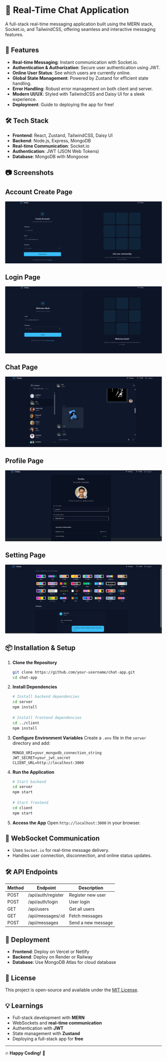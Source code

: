 # 📩 Real-Time Chat Application

A full-stack real-time messaging application built using the MERN stack, Socket.io, and TailwindCSS, offering seamless and interactive messaging features.

## 🚀 Features

- **Real-time Messaging**: Instant communication with Socket.io.
- **Authentication & Authorization**: Secure user authentication using JWT.
- **Online User Status**: See which users are currently online.
- **Global State Management**: Powered by Zustand for efficient state handling.
- **Error Handling**: Robust error management on both client and server.
- **Modern UI/UX**: Styled with TailwindCSS and Daisy UI for a sleek experience.
- **Deployment**: Guide to deploying the app for free!

## 🛠 Tech Stack

- **Frontend**: React, Zustand, TailwindCSS, Daisy UI
- **Backend**: Node.js, Express, MongoDB
- **Real-time Communication**: Socket.io
- **Authentication**: JWT (JSON Web Tokens)
- **Database**: MongoDB with Mongoose

## 📷 Screenshots
## Account Create Page
![Image Description](https://github.com/Roushan6207/Chat-APP-PROJECT/blob/4763d46f77e5cfeb72a08743eefc0dbfa8284de2/image1.png)

## Login Page
![Image Description](https://github.com/Roushan6207/Chat-APP-PROJECT/blob/d072625ef92af22f01d5370f39e40ff33d4dce8e/image2.png)

## Chat Page
![Image Description](https://github.com/Roushan6207/Chat-APP-PROJECT/blob/d072625ef92af22f01d5370f39e40ff33d4dce8e/image3.png)

## Profile Page
![Image Description](https://github.com/Roushan6207/Chat-APP-PROJECT/blob/d072625ef92af22f01d5370f39e40ff33d4dce8e/image4.png)

## Setting Page
![Image Description](https://github.com/Roushan6207/Chat-APP-PROJECT/blob/d072625ef92af22f01d5370f39e40ff33d4dce8e/image5.png)

## 📦 Installation & Setup

1. **Clone the Repository**
   ```bash
   git clone https://github.com/your-username/chat-app.git
   cd chat-app
   ```

2. **Install Dependencies**
   ```bash
   # Install backend dependencies
   cd server
   npm install

   # Install frontend dependencies
   cd ../client
   npm install
   ```

3. **Configure Environment Variables**
   Create a `.env` file in the `server` directory and add:
   ```env
   MONGO_URI=your_mongodb_connection_string
   JWT_SECRET=your_jwt_secret
   CLIENT_URL=http://localhost:3000
   ```

4. **Run the Application**
   ```bash
   # Start backend
   cd server
   npm start

   # Start frontend
   cd client
   npm start
   ```

5. **Access the App**
   Open `http://localhost:3000` in your browser.

## 📡 WebSocket Communication

- Uses `Socket.io` for real-time message delivery.
- Handles user connection, disconnection, and online status updates.

## 🛠 API Endpoints

| Method | Endpoint        | Description            |
|--------|----------------|------------------------|
| POST   | /api/auth/register | Register new user     |
| POST   | /api/auth/login    | User login           |
| GET    | /api/users        | Get all users        |
| GET    | /api/messages/:id | Fetch messages       |
| POST   | /api/messages     | Send a new message   |

## 🚀 Deployment

- **Frontend**: Deploy on Vercel or Netlify
- **Backend**: Deploy on Render or Railway
- **Database**: Use MongoDB Atlas for cloud database

## 📜 License

This project is open-source and available under the [MIT License](LICENSE).

## 💡 Learnings

- Full-stack development with **MERN**
- WebSockets and **real-time communication**
- Authentication with **JWT**
- State management with **Zustand**
- Deploying a full-stack app for **free**

---

🔥 **Happy Coding!** 🚀
